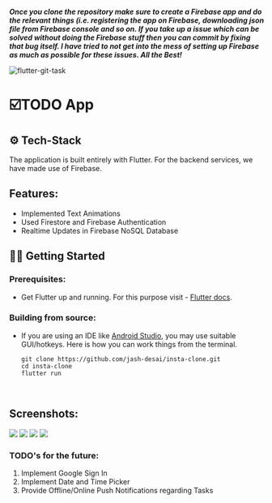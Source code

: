 ***Once you clone the repository make sure to create a Firebase app and do the relevant things (i.e. registering the app on Firebase, downloading json file from Firebase console and so on. If you take up a issue which can be solved without doing the Firebase stuff then you can commit by fixing that bug itself. I have tried to not get into the mess of setting up Firebase as much as possible for these issues.
All the Best!***

![flutter-git-task](https://socialify.git.ci/codingiitg/flutter-git-task/image?language=1&owner=1&stargazers=1&theme=Light)

# ☑️TODO App

<!-- A simple Flutter App to add Tasks with User Authentication from Firebase. -->
## ⚙️ Tech-Stack
The application is built entirely with Flutter. For the backend services, we have made use of Firebase.

## Features:
 - Implemented Text Animations
 - Used Firestore and Firebase Authentication
 - Realtime Updates in Firebase NoSQL Database

## 🏃🏻 Getting Started
### Prerequisites:
* Get Flutter up and running. For this purpose visit - [Flutter docs](https://flutter.dev/docs/get-started/install).

### Building from source:
* If you are using an IDE like [Android Studio](https://developer.android.com/studio), you may use suitable GUI/hotkeys. Here is how you can work things from the terminal.

    ```
    git clone https://github.com/jash-desai/insta-clone.git
    cd insta-clone
    flutter run
    ```
</br>

## Screenshots:

![](./screenshots/img1.jpg)
![](./screenshots/img2.jpg)
![](./screenshots/img3.jpg)
![](./screenshots/img4.jpg)

### TODO's for the future:
1. Implement Google Sign In
2. Implement Date and Time Picker
3. Provide Offline/Online Push Notifications regarding Tasks 


